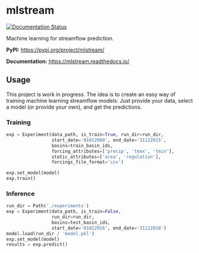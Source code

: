 # mlstream
[![Documentation Status](https://readthedocs.org/projects/mlstream/badge/?version=latest)](https://mlstream.readthedocs.io/en/latest/?badge=latest)

Machine learning for streamflow prediction.

**PyPI:** https://pypi.org/project/mlstream/

**Documentation:** https://mlstream.readthedocs.io/

## Usage

This project is work in progress.
The idea is to create an easy way of training machine learning streamflow models:
Just provide your data, select a model (or provide your own), and get the predictions.

### Training
```python
exp = Experiment(data_path, is_train=True, run_dir=run_dir,
                 start_date='01012000', end_date='31122015',
                 basins=train_basin_ids, 
                 forcing_attributes=['precip', 'tmax', 'tmin'],
                 static_attributes=['area', 'regulation'],
                 forcings_file_format='csv')

exp.set_model(model)
exp.train()
```

### Inference
```python
run_dir = Path('./experiments')
exp = Experiment(data_path, is_train=False, 
                 run_dir=run_dir, 
                 basins=test_basin_ids,
                 start_date='01012016', end_date='31122018')
model.load(run_dir / 'model.pkl')
exp.set_model(model)  
results = exp.predict()
```

